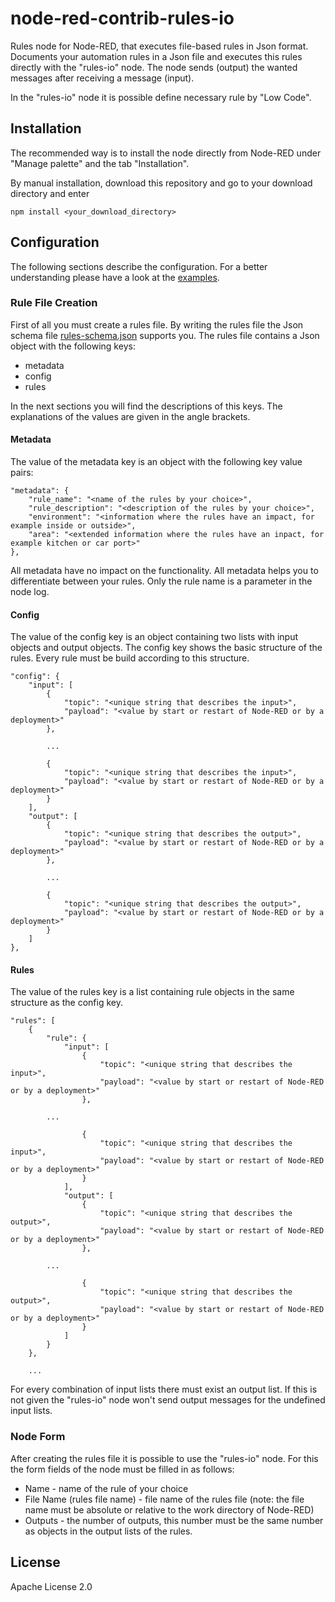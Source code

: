 # node-red-contrib-rules-io

Rules node for Node-RED, that executes file-based rules in Json format. Documents your automation rules in a Json file and executes this rules directly with the "rules-io" node. The node sends (output) the wanted messages after receiving a message (input).

In the "rules-io" node it is possible define necessary rule by "Low Code".

## Installation

The recommended way is to install the node directly from Node-RED under "Manage palette" and the tab "Installation".

By manual installation, download this repository and go to your download directory and enter

    npm install <your_download_directory>

## Configuration

The following sections describe the configuration. For a better understanding please have a look at the [examples](https://github.com/hjboehle/node-red-contrib-rules-io/rules-io/examples).

### Rule File Creation

First of all you must create a rules file. By writing the rules file the Json schema file [rules-schema.json](https://github.com/hjboehle/node-red-contrib-rules-io/rules-io/rules-schema.json) supports you. The rules file contains a Json object with the following keys:

* metadata
* config
* rules

In the next sections you will find the descriptions of this keys. The explanations of the values are given in the angle brackets.

#### Metadata

The value of the metadata key is an object with the following key value pairs:

    "metadata": {
        "rule_name": "<name of the rules by your choice>",
        "rule_description": "<description of the rules by your choice>",
        "environment": "<information where the rules have an impact, for example inside or outside>",
        "area": "<extended information where the rules have an inpact, for example kitchen or car port>"
    },

All metadata have no impact on the functionality. All metadata helps you to differentiate between your rules. Only the rule name is a parameter in the node log.

#### Config

The value of the config key is an object containing two lists with input objects and output objects. The config key shows the basic structure of the rules. Every rule must be build according to this structure.

    "config": {
        "input": [
            {
                "topic": "<unique string that describes the input>",
                "payload": "<value by start or restart of Node-RED or by a deployment>"
            },

            ...

            {
                "topic": "<unique string that describes the input>",
                "payload": "<value by start or restart of Node-RED or by a deployment>"
            }
        ],
        "output": [
            {
                "topic": "<unique string that describes the output>",
                "payload": "<value by start or restart of Node-RED or by a deployment>"
            },

            ...

            {
                "topic": "<unique string that describes the output>",
                "payload": "<value by start or restart of Node-RED or by a deployment>"
            }
        ]
    },

#### Rules

The value of the rules key is a list containing rule objects in the same structure as the config key.

    "rules": [
        {
            "rule": {
                "input": [
                    {
                        "topic": "<unique string that describes the input>",
                        "payload": "<value by start or restart of Node-RED or by a deployment>"
                    },

            ...

                    {
                        "topic": "<unique string that describes the input>",
                        "payload": "<value by start or restart of Node-RED or by a deployment>"
                    }
                ],
                "output": [
                    {
                        "topic": "<unique string that describes the output>",
                        "payload": "<value by start or restart of Node-RED or by a deployment>"
                    },

            ...

                    {
                        "topic": "<unique string that describes the output>",
                        "payload": "<value by start or restart of Node-RED or by a deployment>"
                    }
                ]
            }
        },

        ...

For every combination of input lists there must exist an output list. If this is not given the "rules-io" node won't send output messages for the undefined input lists.

### Node Form

After creating the rules file it is possible to use the "rules-io" node. For this the form fields of the node must be filled in as follows:

* Name - name of the rule of your choice
* File Name (rules file name) - file name of the rules file (note: the file name must be absolute or relative to the work directory of Node-RED)
* Outputs - the number of outputs, this number must be the same number as objects in the output lists of the rules.

## License

Apache License 2.0
